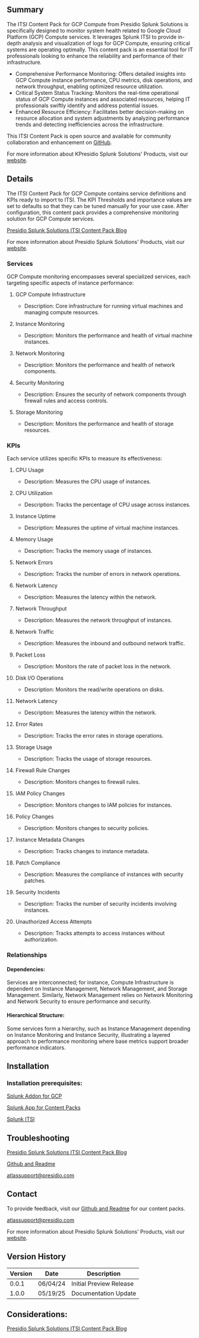 ## Summary
The ITSI Content Pack for GCP Compute from Presidio Splunk Solutions is specifically designed to monitor system health related to Google Cloud Platform (GCP) Compute services. It leverages Splunk ITSI to provide in-depth analysis and visualization of logs for GCP Compute, ensuring critical systems are operating optimally. This content pack is an essential tool for IT professionals looking to enhance the reliability and performance of their infrastructure.

* Comprehensive Performance Monitoring: Offers detailed insights into GCP Compute instance performance, CPU metrics, disk operations, and network throughput, enabling optimized resource utilization.
* Critical System Status Tracking: Monitors the real-time operational status of GCP Compute instances and associated resources, helping IT professionals swiftly identify and address potential issues.
* Enhanced Resource Efficiency: Facilitates better decision-making on resource allocation and system adjustments by analyzing performance trends and detecting inefficiencies across the infrastructure.

This ITSI Content Pack is open source and available for community collaboration and enhancement on [GitHub](https://www.github.com/kinneygroup).

For more information about KPresidio Splunk Solutions' Products, visit our [website](https://atlas.presidio.com).

## Details
The ITSI Content Pack for GCP Compute contains service definitions and KPIs ready to import to ITSI. The KPI Thresholds and importance values are set to defaults so that they can be tuned manually for your use case. After configuration, this content pack provides a comprehensive monitoring solution for GCP Compute services.

[Presidio Splunk Solutions ITSI Content Pack Blog](https://kinneygroup.com/blog/installing-itsi-content-packs/)

For more information about Presidio Splunk Solutions' Products, visit our [website](https://atlas.presidio.com).

### Services
GCP Compute monitoring encompasses several specialized services, each targeting specific aspects of instance performance:

1. GCP Compute Infrastructure
    * Description: Core infrastructure for running virtual machines and managing compute resources.

2. Instance Monitoring
    * Description: Monitors the performance and health of virtual machine instances.

3. Network Monitoring
    * Description: Monitors the performance and health of network components.

4. Security Monitoring
    * Description: Ensures the security of network components through firewall rules and access controls.

5. Storage Monitoring
    * Description: Monitors the performance and health of storage resources.


### KPIs
Each service utilizes specific KPIs to measure its effectiveness:

1. CPU Usage
    * Description: Measures the CPU usage of instances.

2. CPU Utilization
    * Description: Tracks the percentage of CPU usage across instances.

3. Instance Uptime
    * Description: Measures the uptime of virtual machine instances.

4. Memory Usage
    * Description: Tracks the memory usage of instances.

5. Network Errors
    * Description: Tracks the number of errors in network operations.

6. Network Latency
    * Description: Measures the latency within the network.

7. Network Throughput
    * Description: Measures the network throughput of instances.

8. Network Traffic
    * Description: Measures the inbound and outbound network traffic.

9. Packet Loss
    * Description: Monitors the rate of packet loss in the network.

10. Disk I/O Operations
    * Description: Monitors the read/write operations on disks.

11. Network Latency
    * Description: Measures the latency within the network.

12. Error Rates
    * Description: Tracks the error rates in storage operations.

13. Storage Usage
    * Description: Tracks the usage of storage resources.

14. Firewall Rule Changes
    * Description: Monitors changes to firewall rules.

15. IAM Policy Changes
    * Description: Monitors changes to IAM policies for instances.

16. Policy Changes
    * Description: Monitors changes to security policies.

17. Instance Metadata Changes
    * Description: Tracks changes to instance metadata.

18. Patch Compliance
    * Description: Measures the compliance of instances with security patches.

19. Security Incidents
    * Description: Tracks the number of security incidents involving instances.

20. Unauthorized Access Attempts
    * Description: Tracks attempts to access instances without authorization.


### Relationships
#### Dependencies:
Services are interconnected; for instance, Compute Infrastructure is dependent on Instance Management, Network Management, and Storage Management. Similarly, Network Management relies on Network Monitoring and Network Security to ensure performance and security.

#### Hierarchical Structure:
Some services form a hierarchy, such as Instance Management depending on Instance Monitoring and Instance Security, illustrating a layered approach to performance monitoring where base metrics support broader performance indicators.

## Installation

### Installation prerequisites:

[Splunk Addon for GCP](https://splunkbase.splunk.com)

[Splunk App for Content Packs](https://splunkbase.splunk.com/app/5391)

[Splunk ITSI](https://www.splunk.com/en_us/products/it-service-intelligence.html)

## Troubleshooting

[Presidio Splunk Solutions ITSI Content Pack Blog](https://kinneygroup.com/blog/installing-itsi-content-packs/)

[Github and Readme](https://www.github.com/kinneygroup)

atlassupport@presidio.com

## Contact

To provide feedback, visit our [Github and Readme](https://www.github.com/kinneygroup) for our content packs.

atlassupport@presidio.com

For more information about Presidio Splunk Solutions' Products, visit our [website](https://atlas.presidio.com).

## Version History

| Version | Date  | Description               |
|---------|-------|---------------------------|
| 0.0.1   | 06/04/24 | Initial Preview Release   |
| 1.0.0   | 05/19/25 | Documentation Update |

## Considerations:

[Presidio Splunk Solutions ITSI Content Pack Blog](https://kinneygroup.com/blog/installing-itsi-content-packs/)
